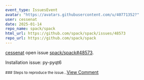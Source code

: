 ```yaml
---
event_type: IssuesEvent
avatar: "https://avatars.githubusercontent.com/u/40771352?"
user: cessenat
date: 2025-01-14
repo_name: spack/spack
html_url: https://github.com/spack/spack/issues/48573
repo_url: https://github.com/spack/spack
---
```


<a href='https://github.com/cessenat' target='_blank'>cessenat</a> open issue <a href='https://github.com/spack/spack/issues/48573' target='_blank'>spack/spack#48573</a>.

<p>Installation issue: py-pyqt6</p><small>### Steps to reproduce the issue...</small><a href='https://github.com/spack/spack/issues/48573' target='_blank'>View Comment</a>